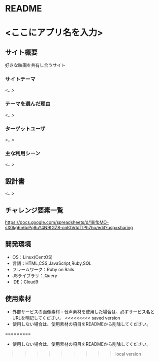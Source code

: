 # README
# <ここにアプリ名を入力>

## サイト概要
好きな映画を共有し合うサイト

### サイトテーマ
<...>

### テーマを選んだ理由
<...>

### ターゲットユーザ
<...>

### 主な利用シーン
<...>

## 設計書
<...>

## チャレンジ要素一覧
https://docs.google.com/spreadsheets/d/18ifbMO-sX0kg6n6oPq8uY4N9tGZ8-onIGVddTlPh7ho/edit?usp=sharing

## 開発環境
- OS：Linux(CentOS)
- 言語：HTML,CSS,JavaScript,Ruby,SQL
- フレームワーク：Ruby on Rails
- JSライブラリ：jQuery
- IDE：Cloud9

## 使用素材
- 外部サービスの画像素材・音声素材を使用した場合は、必ずサービス名とURLを明記してください。
<<<<<<<<< saved version
- 使用しない場合は、使用素材の項目をREADMEから削除してください。

=========
- 使用しない場合は、使用素材の項目をREADMEから削除してください。
>>>>>>>>> local version